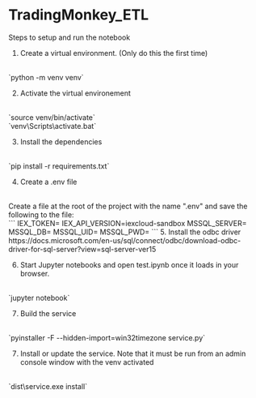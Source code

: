 # TradingMonkey_ETL

Steps to setup and run the notebook

1. Create a virtual environment. (Only do this the first time)
<br>
`python -m venv venv`

2. Activate the virtual environement
<br>
`source venv/bin/activate`
<br>
`venv\Scripts\activate.bat`

3. Install the dependencies
<br>
`pip install -r requirements.txt`

4. Create a .env file
<br>
Create a file at the root of the project with the name ".env" and save the following to the file:
<br>
```
IEX_TOKEN=<value>
IEX_API_VERSION=iexcloud-sandbox
MSSQL_SERVER=<value>
MSSQL_DB=<value>
MSSQL_UID=<value>
MSSQL_PWD=<value>
```
5. Install the odbc driver
https://docs.microsoft.com/en-us/sql/connect/odbc/download-odbc-driver-for-sql-server?view=sql-server-ver15

6. Start Jupyter notebooks and open test.ipynb once it loads in your browser.
<br>
`jupyter notebook`


7. Build the service
<br>
`pyinstaller -F --hidden-import=win32timezone service.py`

7. Install or update the service. Note that it must be run from an admin console window with the venv activated
<br>
`dist\service.exe install`

